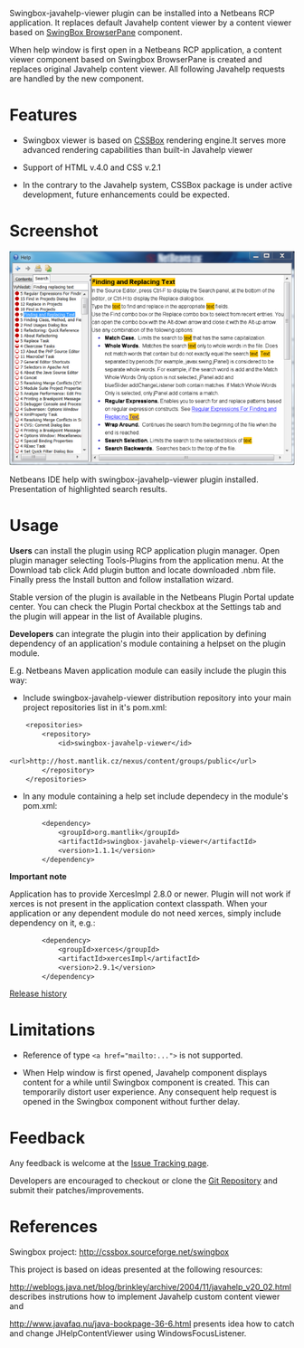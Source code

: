 Swingbox-javahelp-viewer plugin can be installed into a Netbeans RCP application. It replaces default Javahelp content viewer by a content viewer based on  [SwingBox BrowserPane](http://cssbox.sourceforge.net/swingbox) component.

When help window is first open in a Netbeans RCP application, a content viewer component based on Swingbox BrowserPane is created and replaces original Javahelp content viewer. All following Javahelp requests are handled by the new component.

# Features #

  * Swingbox viewer is based on [CSSBox](http://cssbox.sourceforge.net) rendering engine.It serves more advanced rendering capabilities than built-in Javahelp viewer

  * Support of HTML v.4.0 and CSS v.2.1

  * In the contrary to the Javahelp system, CSSBox package is under active development, future enhancements could be expected.

# Screenshot #

[![](https://github.com/mantlik/swingbox-javahelp-viewer/blob/wiki/screenshot_swingbox_javahelp_small.png?raw=true)](https://github.com/mantlik/swingbox-javahelp-viewer/wiki/ScreenshotPage)

Netbeans IDE help with swingbox-javahelp-viewer plugin installed. Presentation of highlighted search results.

# Usage #

**Users** can install the plugin using RCP application plugin manager. Open plugin manager selecting Tools-Plugins from the application menu. At the Download tab click Add plugin button and locate downloaded .nbm file. Finally press the Install button and follow installation wizard.

Stable version of the plugin is available in the Netbeans Plugin Portal update center. You can check the Plugin Portal checkbox at the Settings tab and the plugin will appear in the list of Available plugins.

**Developers** can integrate the plugin into their application by defining dependency of an application's module containing a helpset on the plugin module.

E.g. Netbeans Maven application module can easily include the plugin this way:

  * Include swingbox-javahelp-viewer distribution repository into your main project repositories list in it's pom.xml:
```
    <repositories>
        <repository>
            <id>swingbox-javahelp-viewer</id>
            <url>http://host.mantlik.cz/nexus/content/groups/public</url>
        </repository>
    </repositories>
```
  * In any module containing a help set include dependecy in the module's pom.xml:
```
        <dependency>
            <groupId>org.mantlik</groupId>
            <artifactId>swingbox-javahelp-viewer</artifactId>
            <version>1.1.1</version>
        </dependency>
```

**Important note**

Application has to provide XercesImpl 2.8.0 or newer. Plugin will not work if xerces is not present in the application context classpath. When your application or any dependent module do not need xerces, simply include dependency on it, e.g.:

```
        <dependency>
            <groupId>xerces</groupId>
            <artifactId>xercesImpl</artifactId>
            <version>2.9.1</version>
        </dependency>
```

[Release history](ReleaseHistory)

# Limitations #

  * Reference of type `<a href="mailto:...">` is not supported.

  * When Help window is first opened, Javahelp component displays content for a while until Swingbox component is created. This can temporarily distort user experience. Any consequent help request is opened in the Swingbox component without further delay.

# Feedback #

Any feedback is welcome at the [Issue Tracking page](https://github.com/mantlik/swingbox-javahelp-viewer/issues).

Developers are encouraged to checkout or clone the [Git Repository](https://github.com/mantlik/swingbox-javahelp-viewer) and submit their patches/improvements.

# References #

Swingbox project: http://cssbox.sourceforge.net/swingbox

This project is based on ideas presented at the following resources:

http://weblogs.java.net/blog/brinkley/archive/2004/11/javahelp_v20_02.html describes instrutions how to implement Javahelp custom content viewer and

http://www.javafaq.nu/java-bookpage-36-6.html presents idea how to catch and change JHelpContentViewer using WindowsFocusListener.
